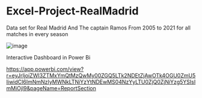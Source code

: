 # Excel-Project-RealMadrid
Data set for Real Madrid And The captain Ramos From 2005 to 2021 for all matches in every season 





![image](https://github.com/AbdullahAws99/Excel-Project-RealMadrid/assets/97203899/0db7d736-3593-4550-a423-1c1ba701eb97)


Interactive Dashboard in Power Bi


https://app.powerbi.com/view?r=eyJrIjoiZWI3ZTMxYmQtMzQwMy00ZGQ5LTk2NDEtZjAwOTk4OGU0ZmU5IiwidCI6ImNmNzIyMWNkLTNiYzYtNDEwMS04NzYyLTU0ZjQ0ZjNiYzg5YSIsImMiOjl9&pageName=ReportSection
